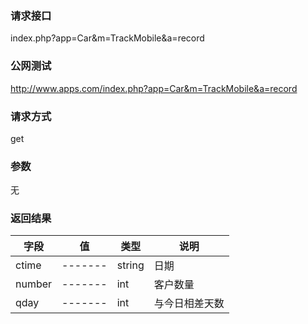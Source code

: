 ### **请求接口**
index.php?app=Car&m=TrackMobile&a=record



### **公网测试**
http://www.apps.com/index.php?app=Car&m=TrackMobile&a=record

### **请求方式**
get


### **参数**
无

### **返回结果**
|字段        |值          |类型    |说明        |
| ---------  |--------    |-------- |--------  |
|ctime|-------   |string   |日期  |
|number| -------     |int    |客户数量     |
|qday| -------     |int    |与今日相差天数     |
